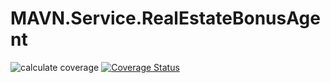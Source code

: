 # MAVN.Service.RealEstateBonusAgent

![calculate coverage](https://github.com/OpenMAVN/MAVN.Service.RealEstateBonusAgent/workflows/coverage%20report/badge.svg)
[![Coverage Status](https://coveralls.io/repos/github/OpenMAVN/MAVN.Service.RealEstateBonusAgent/badge.svg?branch=master)](https://coveralls.io/github/OpenMAVN/MAVN.Service.RealEstateBonusAgent?branch=master)
